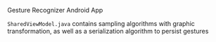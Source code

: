 Gesture Recognizer Android App

`SharedViewModel.java` contains sampling algorithms with graphic transformation, as well as a serialization algorithm to persist gestures
